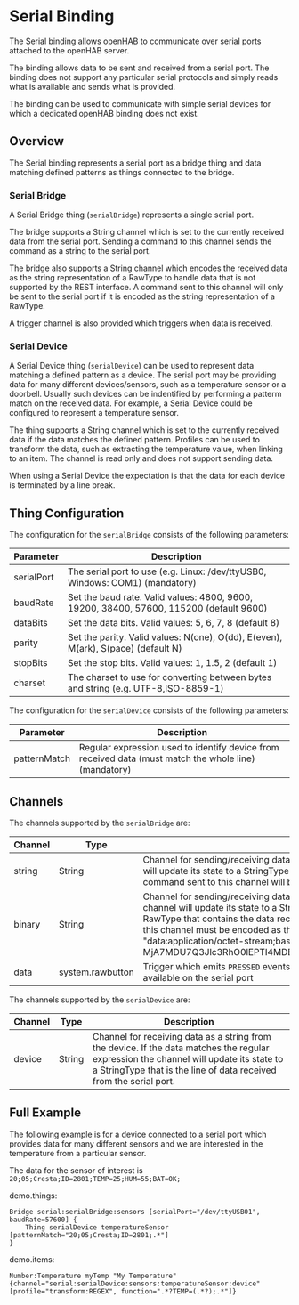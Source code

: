 # Serial Binding

The Serial binding allows openHAB to communicate over serial ports attached to the openHAB server.

The binding allows data to be sent and received from a serial port. The binding does not support any particular serial protocols
and simply reads what is available and sends what is provided.

The binding can be used to communicate with simple serial devices for which a dedicated openHAB binding does not exist.

## Overview

The Serial binding represents a serial port as a bridge thing and data matching defined patterns as things connected to the bridge.

### Serial Bridge

A Serial Bridge thing (`serialBridge`) represents a single serial port.

The bridge supports a String channel which is set to the currently received data from the serial port. Sending a command to this channel
sends the command as a string to the serial port.

The bridge also supports a String channel which encodes the received data as the string representation of a RawType to handle data that is 
not supported by the REST interface. A command sent to this channel will only be sent to the serial port if it is encoded as the string representation of a RawType.

A trigger channel is also provided which triggers when data is received.

### Serial Device

A Serial Device thing (`serialDevice`) can be used to represent data matching a defined pattern as a device. The serial port
may be providing data for many different devices/sensors, such as a temperature sensor or a doorbell. Usually such devices can be indentified 
by performing a patterm match on the received data. For example, a Serial Device could be configured to represent a temperature sensor.

The thing supports a String channel which is set to the currently received data if the data matches the defined pattern. Profiles can be used to transform the data, such as extracting the temperature value, when linking to an item. The channel is read only and does not support sending data.

When using a Serial Device the expectation is that the data for each device is terminated by a line break.

## Thing Configuration

The configuration for the `serialBridge` consists of the following parameters:

| Parameter           | Description                                                                                            |
|---------------------|--------------------------------------------------------------------------------------------------------|
| serialPort          | The serial port to use (e.g. Linux: /dev/ttyUSB0, Windows: COM1) (mandatory)                           |
| baudRate            | Set the baud rate. Valid values: 4800, 9600, 19200, 38400, 57600, 115200 (default 9600)                |
| dataBits            | Set the data bits. Valid values: 5, 6, 7, 8 (default 8)                                                |
| parity              | Set the parity. Valid values: N(one), O(dd), E(even), M(ark), S(pace) (default N)                      |
| stopBits            | Set the stop bits. Valid values: 1, 1.5, 2 (default 1)                                                 |
| charset             | The charset to use for converting between bytes and string (e.g. UTF-8,ISO-8859-1)                     |

The configuration for the `serialDevice` consists of the following parameters:

| Parameter           | Description                                                                                            |
|---------------------|--------------------------------------------------------------------------------------------------------|
| patternMatch        | Regular expression used to identify device from received data (must match the whole line) (mandatory)  |

## Channels

The channels supported by the `serialBridge` are:

| Channel  | Type             | Description                                                                                              |
|----------|------------------|----------------------------------------------------------------------------------------------------------|
| string   | String           | Channel for sending/receiving data as a string to/from the serial port. The channel will update its state to a StringType that is the data received from the serial port. A command sent to this channel will be sent out as data through the serial port.                                                                                                                                    |
| binary   | String           | Channel for sending/receiving data in Base64 format to/from the serial port. The channel will update its state to a StringType which is the string representation of a RawType that contains the data received from the serial port. A command sent to this channel must be encoded as the string representation of a RawType, e.g. "data:application/octet-stream;base64 MjA7MDU7Q3Jlc3RhO0lEPTI4MDE7VEVNUD0yNTtIVU09NTU7QkFUPU9LOwo="                                                                            |
| data     | system.rawbutton | Trigger which emits `PRESSED` events (no `RELEASED` events) whenever data is available on the serial port                                                                                                                                     |


The channels supported by the `serialDevice` are:

| Channel  | Type             | Description                                                                                              |
|----------|------------------|----------------------------------------------------------------------------------------------------------|
| device   | String           | Channel for receiving data as a string from the device. If the data matches the regular expression the channel will update its state to a StringType that is the line of data received from the serial port.    |

## Full Example

The following example is for a device connected to a serial port which provides data for many different sensors and we are interested in the temperature from a particular sensor.

The data for the sensor of interest is `20;05;Cresta;ID=2801;TEMP=25;HUM=55;BAT=OK;`

demo.things:

```
Bridge serial:serialBridge:sensors [serialPort="/dev/ttyUSB01", baudRate=57600] {
    Thing serialDevice temperatureSensor [patternMatch="20;05;Cresta;ID=2801;.*"]
}
```

demo.items:

```
Number:Temperature myTemp "My Temperature" {channel="serial:serialDevice:sensors:temperatureSensor:device" [profile="transform:REGEX", function=".*?TEMP=(.*?);.*"]}
```
